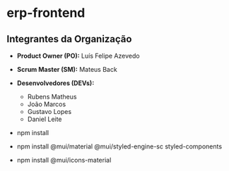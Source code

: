 # erp-frontend

## Integrantes da Organização

- **Product Owner (PO):** Luís Felipe Azevedo
- **Scrum Master (SM):** Mateus Back
- **Desenvolvedores (DEVs):**
  - Rubens Matheus
  - João Marcos
  - Gustavo Lopes
  - Daniel Leite

- npm install
- npm install @mui/material @mui/styled-engine-sc styled-components
- npm install @mui/icons-material